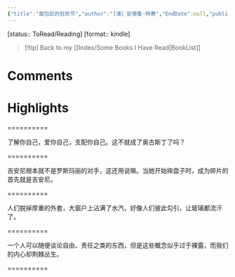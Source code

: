 ```yaml
---
{"title":"面包匠的狂欢节","author":"[澳］安德鲁·林赛","EndDate":null,"publisher":null,"dg-publish":true,"permalink":"/BookNotes/面包匠的狂欢节/","dgPassFrontmatter":true,"noteIcon":""}
---
```


[status:: ToRead/Reading]
[format:: kindle]

>[!tip] Back to my [[Index/Some Books I Have Read\|BookList]]

# Comments

# Highlights

==========

了解你自己，爱你自己，支配你自己。这不就成了奥古斯丁了吗？

==========

吉安尼根本就不是罗斯玛丽的对手，这还用说嘛。当她开始摔盘子时，成为碎片的首先就是吉安尼。

==========

人们脱掉厚重的外套，大窗户上沾满了水汽，好像人们彼此勾引，让玻璃都流汗了。

==========


一个人可以随便谈论自由、责任之类的东西，但是这些概念似乎过于裸露，而我们的内心却荆棘丛生。

==========